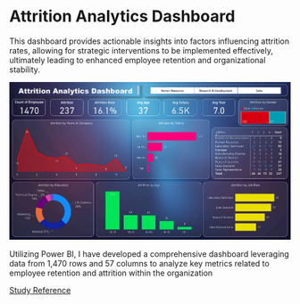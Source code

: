 # Attrition Analytics Dashboard

This dashboard provides actionable insights into factors influencing attrition rates, allowing for strategic interventions to be implemented effectively, ultimately leading to enhanced employee retention and organizational stability.

![Dashboard](https://github.com/rsturka/Attrition-Analytics-Dashboard/blob/main/Images/Dashboard.png)

Utilizing Power BI, I have developed a comprehensive dashboard leveraging data from 1,470 rows and 57 columns to analyze key metrics related to employee retention and attrition within the organization

[Study Reference](https://github.com/rsturka/Attrition-Analytics-Dashboard/blob/main/Project.pbix)

